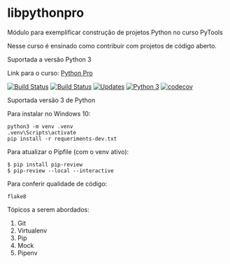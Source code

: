 # libpythonpro

Módulo para exemplificar construção de projetos Python no curso PyTools

Nesse curso é ensinado como contribuir com projetos de código aberto.

Suportada a versão Python 3

Link para o curso:
[Python Pro](https://pythonpro.com.br/)

[![Build Status](https://travis-ci.org/geilson25/libpythonpro.svg?branch=master)](https://travis-ci.org/geilson25/libpythonpro)
[![Build Status](https://travis-ci.org/pythonprobr/libpythonpro.svg?branch=master)](https://travis-ci.org/pythonprobr/libpythonpro)
[![Updates](https://pyup.io/repos/github/pythonprobr/libpythonpro/shield.svg)](https://pyup.io/repos/github/pythonprobr/libpythonpro/)
[![Python 3](https://pyup.io/repos/github/pythonprobr/libpythonpro/python-3-shield.svg)](https://pyup.io/repos/github/pythonprobr/libpythonpro/)
[![codecov](https://codecov.io/gh/pythonprobr/libpythonpro/branch/master/graph/badge.svg)](https://codecov.io/gh/pythonprobr/libpythonpro)

Suportada versão 3 de Python

Para instalar no Windows 10:

```console
python3 -m venv .venv
.venv\Scripts\activate
pip install -r requeriments-dev.txt
```

Para atualizar o Pipfile  (com o venv ativo):

```console
$ pip install pip-review
$ pip-review --local --interactive
```

Para conferir qualidade de código:

```console
flake8
```

Tópicos a serem abordados:
 1. Git
 2. Virtualenv
 3. Pip
 4. Mock
 5. Pipenv
 